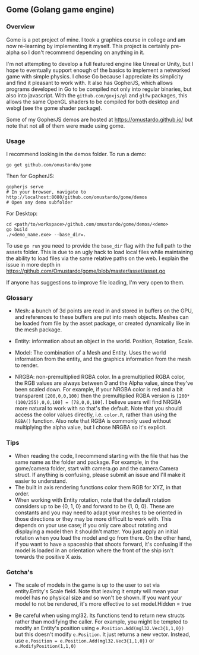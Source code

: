 ## Gome (Golang game engine)

### Overview

Gome is a pet project of mine. I took a graphics course in college and am now re-learning by implementing it myself.
This project is certainly pre-alpha so I don't recommend depending on anything in it.

I'm not attempting to develop a full featured engine like Unreal or Unity, but I hope to eventually support enough of
the basics to implement a networked game with simple physics. I chose Go because I appreciate its simplicity and find
it pleasant to work with. It also has GopherJS, which allows programs developed in Go to be compiled not only
into regular binaries, but also into javascript. With the `github.com/goxjs/gl` and `glfw` packages, this allows the same 
OpenGL shaders to be compiled for both desktop and webgl (see the gome shader package).

Some of my GopherJS demos are hosted at https://omustardo.github.io/ but note that not all of them were made using gome.

### Usage

I recommend looking in the demos folder. To run a demo:
```
go get github.com/omustardo/gome
```
Then for GopherJS:
```
gopherjs serve
# In your browser, navigate to http://localhost:8080/github.com/omustardo/gome/demos
# Open any demo subfolder
```
For Desktop:
```
cd <path/to/workspace>/github.com/omustardo/gome/demos/<demo>
go build
./<demo_name.exe> --base_dir=.
```
To use `go run` you need to provide the `base_dir` flag with the full path to the assets folder.
This is due to an ugly hack to load local files while maintaining the ability to load files via the same relative
paths on the web. I explain the issue in more depth in https://github.com/Omustardo/gome/blob/master/asset/asset.go

If anyone has suggestions to improve file loading, I'm very open to them.

### Glossary
 * Mesh: a bunch of 3d points are read in and stored in buffers on the GPU, and references to these buffers are put
 into mesh objects. Meshes can be loaded from file by the asset package, or created dynamically like in the mesh package.

 * Entity: information about an object in the world. Position, Rotation, Scale. 

 * Model: The combination of a Mesh and Entity. Uses the world information from the entity, and the graphics information
 from the mesh to render.

 * NRGBA: non-premultiplied RGBA color. In a premultiplied RGBA color, the RGB values are always between 0 and the 
 Alpha value, since they've been scaled down. For example, if your NRGBA color is red and a bit transparent 
 `[200,0,0,100]`  then the premultiplied RGBA version is `[200*(100/255),0,0,100] = [78,0,0,100]`. 
 I believe users will find NRGBA more natural to work with so that's the default. 
 Note that you should access the color values directly, i.e. `color.R`, rather than using the `RGBA()` function.
 Also note that RGBA is commonly used without multiplying the alpha value, but I chose NRGBA so it's explicit.
 
### Tips
 
 * When reading the code, I recommend starting with the file that has the same name as the folder and package.
 For example, in the gome/camera folder, start with camera.go and the camera.Camera struct. If anything is 
 confusing, please submit an issue and I'll make it easier to understand.
 * The built in axis rendering functions color them RGB for XYZ, in that order.
 * When working with Entity rotation, note that the default rotation considers up to be {0, 1, 0} and
 forward to be {1, 0, 0}. These are constants and you may need to adapt your meshes to be oriented in those directions
 or they may be more difficult to work with. This depends on your use case; if you only care about rotating
 and displaying a model then it shouldn't matter. You just apply an initial rotation when you load the model
 and go from there. On the other hand, if you want to have a spaceship that shoots forward, it's confusing
 if the model is loaded in an orientation where the front of the ship isn't towards the positive X axis.

### Gotcha's
 * The scale of models in the game is up to the user to set via entity.Entity's Scale field. Note that leaving it empty
 will mean your model has no physical size and so won't be shown. If you want your model to not be rendered, it's 
 more effective to set model.Hidden = true

 * Be careful when using mgl32. Its functions tend to return new structs rather than modifying the caller.
 For example, you might be tempted to modify an Entity's position using `e.Position.Add(mgl32.Vec3{1,1,0})` 
 but this doesn't modify `e.Position`. It just returns a new vector. 
 Instead, use `e.Position = e.Position.Add(mgl32.Vec3{1,1,0})` or `e.ModifyPosition(1,1,0)`
